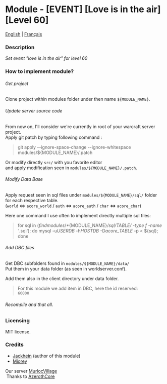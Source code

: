 # Module - [EVENT] [Love is in the air] [Level 60]

[English](README.md) | [Français](README_FR.md)

### Description

*Set event "love is in the air" for level 60*

### How to implement module?

###### Get project

Clone project within modules folder under then name `${MODULE_NAME}`.

###### Update server source code

From now on, I'll consider we're currently in root of your warcraft server project.\
Apply git patch by typing following command :
>git apply --ignore-space-change --ignore-whitespace modules/${MODULE_NAME}/.patch

Or modify directly `src/` with you favorite editor\
and apply modification seen in `modules/${MODULE_NAME}/.patch`.

###### Modify Data Base

Apply request seen in sql files under `modules/${MODULE_NAME}/sql/` folder\
for each respective table.\
(`world` <=> `acore_world` / `auth` <=> `acore_auth` / `char` <=> `acore_char`)

Here one command I use often to implement directly multiple sql files: 
>for sql in $(find modules/*${MODULE_NAME}*/sql/*TABLE*/ -type f -name '*.sql'); do mysql -u*USERDB* -h*HOSTDB* -D*acore_TABLE* -p < ${sql}; done

###### Add DBC files

Get DBC subfolders found in `modules/${MODULE_NAME}/data/`\
Put them in your data folder (as seen in worldserver.conf).

Add them also in the client directory under data folder.


>For this module we add item in DBC, here the id reserved:\
> ```60000```

###### Recompile and that all.

### Licensing

MIT license.

### Credits

* [Jackhein](https://github.com/Jackhein) (author of this module)
* [Miorey](https://github.com/Miorey/)

Our server [MurlocVillage](https://wotlk.murlocvillage.com/fr/)\
&nbsp;Thanks to [AzerothCore](http://azerothcore.org/)
